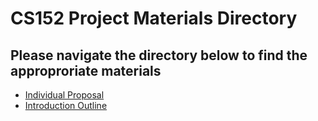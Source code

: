 # CS152 Project Materials Directory

## Please navigate the directory below to find the approproriate materials
* [Individual Proposal](https://max-baum.github.io/cs152projectproposal/individualproposal)
* [Introduction Outline](https://max-baum.github.io/cs152projectproposal/introductionoutline)
